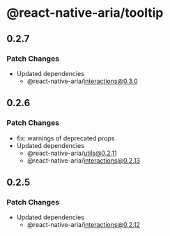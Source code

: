 # @react-native-aria/tooltip

## 0.2.7

### Patch Changes

- Updated dependencies
  - @react-native-aria/interactions@0.3.0

## 0.2.6

### Patch Changes

- fix: warnings of deprecated props
- Updated dependencies
  - @react-native-aria/utils@0.2.11
  - @react-native-aria/interactions@0.2.13

## 0.2.5

### Patch Changes

- Updated dependencies
  - @react-native-aria/interactions@0.2.12
